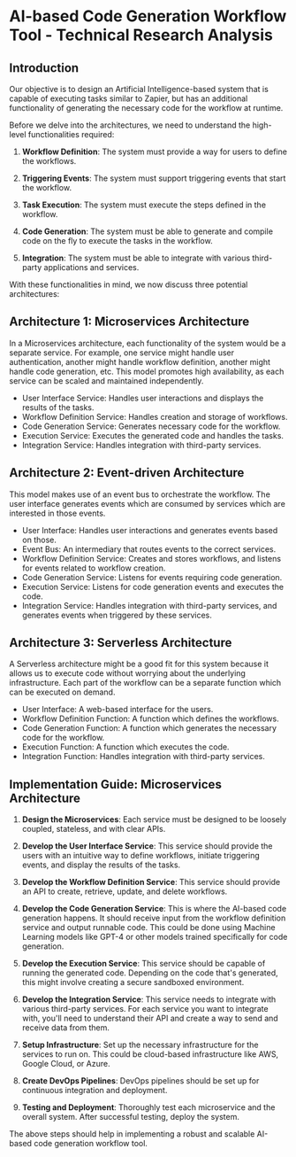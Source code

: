 # AI-based Code Generation Workflow Tool - Technical Research Analysis 

## Introduction

Our objective is to design an Artificial Intelligence-based system that is capable of executing tasks similar to Zapier, but has an additional functionality of generating the necessary code for the workflow at runtime. 

Before we delve into the architectures, we need to understand the high-level functionalities required:

1. **Workflow Definition**: The system must provide a way for users to define the workflows. 

2. **Triggering Events**: The system must support triggering events that start the workflow. 

3. **Task Execution**: The system must execute the steps defined in the workflow. 

4. **Code Generation**: The system must be able to generate and compile code on the fly to execute the tasks in the workflow. 

5. **Integration**: The system must be able to integrate with various third-party applications and services. 

With these functionalities in mind, we now discuss three potential architectures:

## Architecture 1: Microservices Architecture

In a Microservices architecture, each functionality of the system would be a separate service. For example, one service might handle user authentication, another might handle workflow definition, another might handle code generation, etc. This model promotes high availability, as each service can be scaled and maintained independently.

- User Interface Service: Handles user interactions and displays the results of the tasks.
- Workflow Definition Service: Handles creation and storage of workflows.
- Code Generation Service: Generates necessary code for the workflow.
- Execution Service: Executes the generated code and handles the tasks.
- Integration Service: Handles integration with third-party services.

## Architecture 2: Event-driven Architecture

This model makes use of an event bus to orchestrate the workflow. The user interface generates events which are consumed by services which are interested in those events. 

- User Interface: Handles user interactions and generates events based on those.
- Event Bus: An intermediary that routes events to the correct services.
- Workflow Definition Service: Creates and stores workflows, and listens for events related to workflow creation.
- Code Generation Service: Listens for events requiring code generation.
- Execution Service: Listens for code generation events and executes the code.
- Integration Service: Handles integration with third-party services, and generates events when triggered by these services.

## Architecture 3: Serverless Architecture

A Serverless architecture might be a good fit for this system because it allows us to execute code without worrying about the underlying infrastructure. Each part of the workflow can be a separate function which can be executed on demand. 

- User Interface: A web-based interface for the users.
- Workflow Definition Function: A function which defines the workflows.
- Code Generation Function: A function which generates the necessary code for the workflow.
- Execution Function: A function which executes the code.
- Integration Function: Handles integration with third-party services.

## Implementation Guide: Microservices Architecture

1. **Design the Microservices**: Each service must be designed to be loosely coupled, stateless, and with clear APIs.

2. **Develop the User Interface Service**: This service should provide the users with an intuitive way to define workflows, initiate triggering events, and display the results of the tasks. 

3. **Develop the Workflow Definition Service**: This service should provide an API to create, retrieve, update, and delete workflows. 

4. **Develop the Code Generation Service**: This is where the AI-based code generation happens. It should receive input from the workflow definition service and output runnable code. This could be done using Machine Learning models like GPT-4 or other models trained specifically for code generation.

5. **Develop the Execution Service**: This service should be capable of running the generated code. Depending on the code that's generated, this might involve creating a secure sandboxed environment. 

6. **Develop the Integration Service**: This service needs to integrate with various third-party services. For each service you want to integrate with, you'll need to understand their API and create a way to send and receive data from them.

7. **Setup Infrastructure**: Set up the necessary infrastructure for the services to run on. This could be cloud-based infrastructure like AWS, Google Cloud, or Azure.

8. **Create DevOps Pipelines**: DevOps pipelines should be set up for continuous integration and deployment. 

9. **Testing and Deployment**: Thoroughly test each microservice and the overall system. After successful testing, deploy the system. 

The above steps should help in implementing a robust and scalable AI-based code generation workflow tool.

